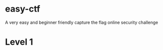 # easy-ctf
A very easy and beginner friendly capture the flag online security challenge

# Level 1

